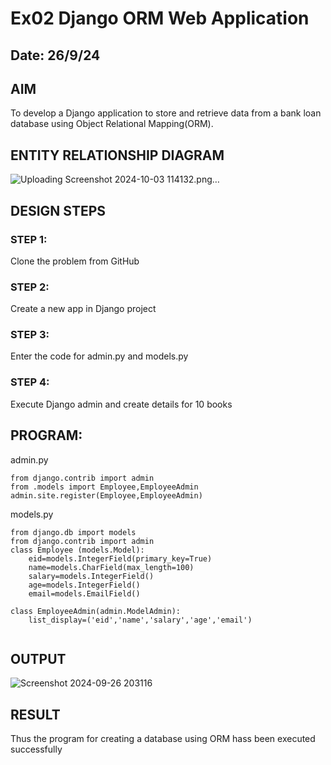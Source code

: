 # Ex02 Django ORM Web Application
## Date: 26/9/24

## AIM
To develop a Django application to store and retrieve data from a bank loan database using Object Relational Mapping(ORM).

## ENTITY RELATIONSHIP DIAGRAM
![Uploading Screenshot 2024-10-03 114132.png…]()




## DESIGN STEPS

### STEP 1:
Clone the problem from GitHub

### STEP 2:
Create a new app in Django project

### STEP 3:
Enter the code for admin.py and models.py

### STEP 4:
Execute Django admin and create details for 10 books

## PROGRAM:

admin.py
```
from django.contrib import admin
from .models import Employee,EmployeeAdmin
admin.site.register(Employee,EmployeeAdmin)
```
models.py
```
from django.db import models
from django.contrib import admin
class Employee (models.Model):
    eid=models.IntegerField(primary_key=True)
    name=models.CharField(max_length=100)
    salary=models.IntegerField()
    age=models.IntegerField()
    email=models.EmailField()
 
class EmployeeAdmin(admin.ModelAdmin):
    list_display=('eid','name','salary','age','email')


```



## OUTPUT
![Screenshot 2024-09-26 203116](https://github.com/user-attachments/assets/16166afc-7dc4-442f-b923-d12d7761b942)




## RESULT
Thus the program for creating a database using ORM hass been executed successfully

